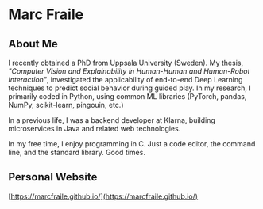 # Marc Fraile

## About Me

I recently obtained a PhD from Uppsala University (Sweden). My thesis, *"Computer Vision and Explainability in Human-Human and Human-Robot Interaction"*, investigated the applicability of end-to-end Deep Learning techniques to predict social behavior during guided play. In my research, I primarily coded in Python, using common ML libraries (PyTorch, pandas, NumPy, scikit-learn, pingouin, etc.)

In a previous life, I was a backend developer at Klarna, building microservices in Java and related web technologies.

In my free time, I enjoy programming in C. Just a code editor, the command line, and the standard library. Good times.

## Personal Website

[https://marcfraile.github.io/](https://marcfraile.github.io/)
